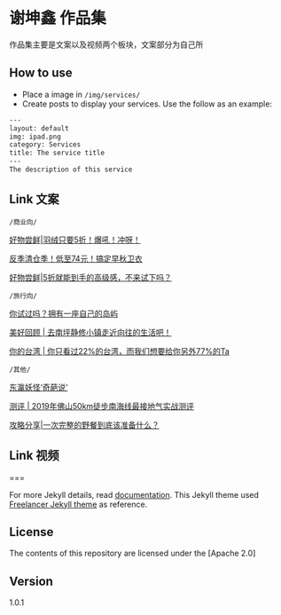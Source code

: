# 谢坤鑫 作品集

作品集主要是文案以及视频两个板块，文案部分为自己所

## How to use
 - Place a image in `/img/services/`
 - Create posts to display your services. Use the follow as an example:

```txt
---
layout: default
img: ipad.png
category: Services
title: The service title
---
The description of this service
```

## Link 文案

`/商业向/`
 
[好物尝鲜|羽绒只要5折！爆吼！冲呀！  ](https://mp.weixin.qq.com/s/EHw1VU6HFfFS1NZdCJxdUg ) 

[反季清仓季！低至74元！搞定早秋卫衣](https://mp.weixin.qq.com/s/EHw1VU6HFfFS1NZdCJxdUg ) 

[好物尝鲜|5折就能到手的高级感，不来试下吗？](https://mp.weixin.qq.com/s/HoLg0lMcuNV6u-m8QAoEmg ) 

`/旅行向/`  

[你试过吗？拥有一座自己的岛屿 ](https://mp.weixin.qq.com/s/KBI22scOsxCdoUca8orX4w  )     

[美好回顾 | 去南坪静修小镇走近向往的生活吧！ ](https://mp.weixin.qq.com/s/PYn-2C10SAQ6I8jeec6JXQ  ) 

[你的台湾 | 你只看过22%的台湾，而我们想要给你另外77%的Ta ](https://mp.weixin.qq.com/s/At9pWn3mAmFnZE96LtFDYQ ) 


`/其他/`  

[东瀛妖怪‘奇葩说’  ](https://mp.weixin.qq.com/s/Fv47IRTZ0c1RbcD4d1SBrg )     

[测评 | 2019年佛山50km徒步南海线最接地气实战测评 ](https://mp.weixin.qq.com/s/VFZK1Bxj2YDjwFFsvKeshQ) 

[攻略分享|一次完整的野餐到底该准备什么？](https://mp.weixin.qq.com/s/EHw1VU6HFfFS1NZdCJxdUg) 

## Link 视频


===

For more Jekyll details, read [documentation](http://jekyllrb.com/).
This Jekyll theme used [Freelancer Jekyll theme](https://github.com/jeromelachaud/freelancer-theme/) as reference.

## License
The contents of this repository are licensed under the [Apache
2.0]
## Version
1.0.1
